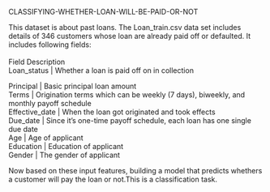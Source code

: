 CLASSIFYING-WHETHER-LOAN-WILL-BE-PAID-OR-NOT

This dataset is about past loans. The Loan_train.csv data set includes details of 346 customers whose loan are already paid off or defaulted. It includes following fields:</br>
  <br>Field	                    Description</br>
Loan_status	          |  Whether a loan is paid off on in collection</br>

Principal	            |  Basic principal loan amount </br>
Terms	                |  Origination terms which can be weekly (7 days), biweekly, and monthly payoff schedule</br>
Effective_date	      |  When the loan got originated and took effects</br>
Due_date	            |  Since it’s one-time payoff schedule, each loan has one single due date</br>
Age	                  |  Age of applicant</br>
Education	            |  Education of applicant</br>
Gender	              |  The gender of applicant</br>


Now based on these input features, building a model that predicts whethers a customer will pay the loan or not.This is a classification task.
